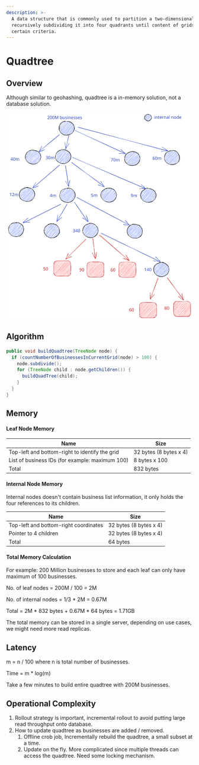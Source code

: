 ```yaml
---
description: >-
  A data structure that is commonly used to partition a two-dimensional space by
  recursively subdividing it into four quadrants until content of grids meet
  certain criteria.
---
```


# Quadtree

## Overview

Although similar to geohashing, quadtree is a in-memory solution, not a database solution.

<img src="../../.gitbook/assets/file.excalidraw (1) (1) (1) (1) (1) (1) (1) (1) (1) (1) (1) (1) (1) (1).svg" alt="quadtree structure" class="gitbook-drawing">

## Algorithm

```java
public void buildQuadtree(TreeNode node) {
  if (countNumberOfBusinessesInCurrentGrid(node) > 100) {
    node.subdivide();
    for (TreeNode child : node.getChildren()) {
      buildQuadTree(child);
    }
  }
}
```

## Memory

#### Leaf Node Memory

| Name                                            | Size                   |
| ----------------------------------------------- | ---------------------- |
| Top-left and bottom-right to identify the grid  | 32 bytes (8 bytes x 4) |
| List of business IDs (for example: maximum 100) | 8 bytes x 100          |
| Total                                           | 832 bytes              |

#### Internal Node Memory

Internal nodes doesn't contain business list information, it only holds the four references to its children.

| Name                                  | Size                   |
| ------------------------------------- | ---------------------- |
| Top-left and bottom-right coordinates | 32 bytes (8 bytes x 4) |
| Pointer to 4 children                 | 32 bytes (8 bytes x 4) |
| Total                                 | 64 bytes               |

#### Total Memory Calculation

For example: 200 Million businesses to store and each leaf can only have maximum of 100 businesses.

No. of leaf nodes = 200M / 100 = 2M

No. of internal nodes = 1/3 \* 2M = 0.67M

Total = 2M \* 832 bytes + 0.67M \* 64 bytes = 1.71GB

The total memory can be stored in a single server, depending on use cases, we might need more read replicas.

## Latency

m = n / 100 where n is total number of businesses.

Time = m \* log(m)

Take a few minutes to build entire quadtree with 200M businesses.

## Operational Complexity

1. Rollout strategy is important, incremental rollout to avoid putting large read throughput onto database.
2. How to update quadtree as businesses are added / removed.
   1. Offline crob job, Incrementally rebuild the quadtree, a small subset at a time.
   2. Update on the fly. More complicated since multiple threads can access the quadtree. Need some locking mechanism.
